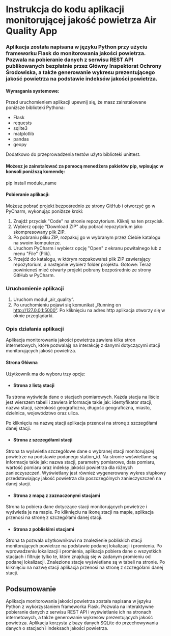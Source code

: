 # Instrukcja do kodu aplikacji monitorującej jakość powietrza Air Quality App
### Aplikacja została napisana w języku Python przy użyciu frameworku Flask do monitorowania jakości powietrza. Pozwala na pobieranie danych z serwisu REST API publikowanych bezpłatnie przez Główny Inspektorat Ochrony Środowiska, a także generowanie wykresu prezentującego jakość powietrza na podstawie indeksów jakości powietrza.
#### Wymagania systemowe:
Przed uruchomieniem aplikacji upewnij się, że masz zainstalowane poniższe
biblioteki Pythona:
* Flask
* requests
* sqlite3
* matplotlib
* pandas
* geopy

Dodatkowo do przeprowadzenia testów użyto biblioteki unittest.

#### Możesz je zainstalować za pomocą menedżera pakietów pip, wpisując w konsoli poniższą komendę:
pip install module_name
#### Pobieranie aplikacji:
Możesz pobrać projekt bezpośrednio ze strony GitHub i otworzyć go w
PyCharm, wykonując poniższe kroki:
1. Znajdź przycisk &quot;Code&quot; na stronie repozytorium. Kliknij na ten
przycisk.
2. Wybierz opcję &quot;Download ZIP&quot; aby pobrać repozytorium jako skompresowany
plik ZIP.
3. Po pobraniu pliku ZIP, rozpakuj go w wybranym przez Ciebie katalogu na
swoim komputerze.
4. Uruchom PyCharm i wybierz opcję &quot;Open&quot; z ekranu powitalnego lub z menu
&quot;File&quot; (Plik).
5. Przejdź do katalogu, w którym rozpakowałeś plik ZIP zawierający
repozytorium, a następnie wybierz folder projektu.
Gotowe: Teraz powinieneś mieć otwarty projekt pobrany bezpośrednio ze
strony GitHub w PyCharm.
### Uruchomienie aplikacji
1. Uruchom moduł „air_quality”.
2. Po uruchomieniu pojawi się komunikat „Running on http://127.0.0.1:5000”.
Po kliknięciu na adres http aplikacja otworzy się w oknie przeglądarki.
### Opis działania aplikacji
Aplikacja monitorowania jakości powietrza zawiera kilka stron
internetowych, które pozwalają na interakcję z danymi dotyczącymi stacji
monitorujących jakość powietrza.
#### Strona Główna
Użytkownik ma do wyboru trzy opcje:
* #### Strona z listą stacji
Ta strona wyświetla dane o stacjach pomiarowych.
Każda stacja na liście jest wierszem tabeli i zawiera informacje takie jak:
identyfikator stacji, nazwa stacji, szerokość geograficzna, długość
geograficzna, miasto, dzielnica, województwo oraz ulica.

Po kliknięciu na nazwę stacji aplikacja przenosi na stronę z szczegółami
danej stacji.
* #### Strona z szczegółami stacji
Strona ta wyświetla szczegółowe dane o wybranej stacji monitorującej
powietrze na podstawie podanego station_id.
Na stronie wyświetlane są informacje takie jak: nazwa stacji, parametry
pomiarowe, data pomiaru, wartość pomiaru oraz indeksy jakości powietrza dla
różnych zanieczyszczeń.
Wyświetlany jest również wygenerowany wykres słupkowy przedstawiający
jakość powietrza dla poszczególnych zanieczyszczeń na danej stacji.
* #### Strona z mapą z zaznaczonymi stacjami
Strona ta pobiera dane dotyczące stacji monitorujących powietrze i
wyświetla je na mapie.
Po kliknięciu na ikonę stacji na mapie, aplikacja przenosi na stronę z
szczegółami danej stacji.
* #### Strona z pobliskimi stacjami
Strona ta pozwala użytkownikowi na znalezienie pobliskich stacji
monitorujących powietrze na podstawie podanej lokalizacji i promienia.
Po wprowadzeniu lokalizacji i promienia, aplikacja pobiera dane o
wszystkich stacjach i filtruje tylko te, które znajdują się w zadanym
promieniu od podanej lokalizacji.
Znalezione stacje wyświetlane są w tabeli na stronie.
Po kliknięciu na nazwę stacji aplikacja przenosi na stronę z szczegółami
danej stacji.

## Podsumowanie
Aplikacja monitorowania jakości powietrza została napisana w języku Python
z wykorzystaniem frameworka Flask. Pozwala na interaktywne pobieranie
danych z serwisu REST API i wyświetlanie ich na stronach internetowych, a
także generowanie wykresów prezentujących jakość powietrza. Aplikacja
korzysta z bazy danych SQLite do przechowywania danych o stacjach i
indeksach jakości powietrza.
